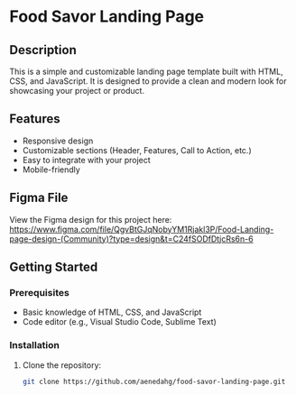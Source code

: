 # Food Savor Landing Page

## Description

This is a simple and customizable landing page template built with HTML, CSS, and JavaScript. It is designed to provide a clean and modern look for showcasing your project or product.

## Features

- Responsive design
- Customizable sections (Header, Features, Call to Action, etc.)
- Easy to integrate with your project
- Mobile-friendly

## Figma File
View the Figma design for this project here: 
https://www.figma.com/file/QgvBtGJqNobyYM1Rjakl3P/Food-Landing-page-design-(Community)?type=design&t=C24fSODfDtjcRs6n-6
## Getting Started

### Prerequisites

- Basic knowledge of HTML, CSS, and JavaScript
- Code editor (e.g., Visual Studio Code, Sublime Text)

### Installation

1. Clone the repository:

   ```bash
   git clone https://github.com/aenedahg/food-savor-landing-page.git
